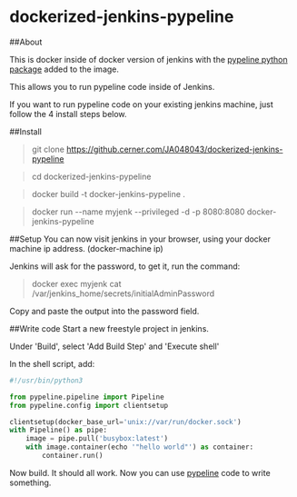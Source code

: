 # dockerized-jenkins-pypeline

##About

This is docker inside of docker version of jenkins with the 
[pypeline python package]( https://github.cerner.com/JA048043/pypeline "pypeline") added to the image.

This allows you to run pypeline code inside of Jenkins.

If you want to run pypeline code on your existing jenkins machine, just follow the 4 install steps below.

##Install
>git clone https://github.cerner.com/JA048043/dockerized-jenkins-pypeline

>cd dockerized-jenkins-pypeline

>docker build -t docker-jenkins-pypeline .

>docker run --name myjenk --privileged -d -p 8080:8080 docker-jenkins-pypeline

##Setup
You can now visit jenkins in your browser, using your docker machine ip address. (docker-machine ip)

Jenkins will ask for the password, to get it, run the command:

>docker exec myjenk cat /var/jenkins_home/secrets/initialAdminPassword

Copy and paste the output into the password field.

##Write code
Start a new freestyle project in jenkins.

Under 'Build', select 'Add Build Step' and 'Execute shell'

In the shell script, add:

```python
#!/usr/bin/python3

from pypeline.pipeline import Pipeline
from pypeline.config import clientsetup

clientsetup(docker_base_url='unix://var/run/docker.sock')
with Pipeline() as pipe:
    image = pipe.pull('busybox:latest')
    with image.container(echo '"hello world"') as container:
        container.run()
```

Now build. It should all work. Now you can use [pypeline]( https://github.cerner.com/JA048043/pypeline "pypeline") code to write something.
